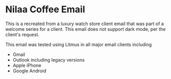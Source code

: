 # Nilaa Coffee Email

This is a recreated from a luxury watch store client email that was part of a welcome series for a client.  This email does not support dark mode, per the client's request.  

This email was tested using Litmus in all major email clients including
- Gmail
- Outlook including legacy versions
- Apple iPhone
- Google Android
